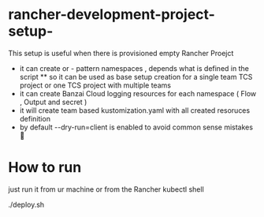 # rancher-development-project-setup-
This setup is useful when there is provisioned empty Rancher Proejct 

* it can create <env> or <env>-<team> pattern namespaces , depends what is defined in the script
** so it can be used as base setup creation for a single team TCS project  or one TCS project with multiple teams
* it can create Banzai Cloud logging resources for each namespace  ( Flow , Output and secret )
* it will create team based kustomization.yaml with all created resoruces definition
* by default --dry-run=client is enabled to avoid common sense mistakes  :slightly_smiling_face:

  
# How to run

just run it from ur machine or from the Rancher kubectl shell
 
./deploy.sh 
